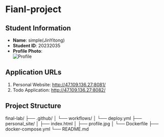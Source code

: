 # Fianl-project

## Student Information
- **Name**: simple(JinYitong)
- **Student ID**: 20232035
- **Profile Photo**:  
![Profile](src="profile.jpeg")

## Application URLs
1. Personal Website: http://47.109.136.27:8081/
2. Todo Application: http://47.109.136.27:8082/

## Project Structure
final-lab/
├── .github/
│ └── workflows/
│ └── deploy.yml
├── personal_site/
│ ├── index.html
│ ├── profile.jpg
│ └── Dockerfile
├── docker-compose.yml
└── README.md